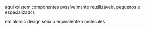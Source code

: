 aqui existem componentes possívelmente reutilizáveis, pequenos e especializados

em atomic design seria o equivalente a molecules
